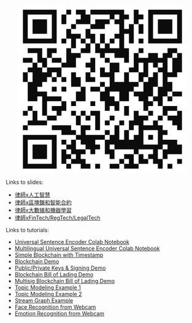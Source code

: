 <p align="center">
<img align="center" src="assets/qrcode.svg">
</p>

Links to slides:
* [律師x人工智慧](https://drive.google.com/file/d/1S6oi1L2O5jyTOkHCotqHNiVtd7QwPokU/view?usp=sharing)
* [律師x區塊鍊和智能合約](https://drive.google.com/file/d/1gQJOEzExweIk1T-KilFajRLajVcDDUKv/view?usp=sharing)
* [律師x大數據和機器學習](https://drive.google.com/file/d/1nOl8U6WRooaCNVy5Pp2dRpV195x-QXlf/view?usp=sharing)
* [律師xFinTech/RegTech/LegalTech](https://drive.google.com/file/d/1shb2bpp1TIW3RDZZ_yBVR7umUiov7mHz/view?usp=sharing)

Links to tutorials:
* [Universal Sentence Encoder Colab Notebook](https://colab.research.google.com/github/markshope/AI-for-Lawyers-Beginner-Course/blob/master/AI_for_Lawyers_Contract_Clause_Similarity_Exercise.ipynb)
* [Multilingual Universal Sentence Encoder Colab Notebook](https://colab.research.google.com/github/markshope/AI-for-Lawyers-Beginner-Course/blob/master/Cross_Lingual_Similarity_with_TF_Hub_Multilingual_Universal_Encoder.ipynb)
* [Simple Blockchain with Timestamp](https://colab.research.google.com/github/markshope/Blockchain-for-Lawyers/blob/master/Blockchain_for_Lawyers_Simple_Blockchain_with_Timestamp.ipynb)
* [Blockchain Demo](https://markshope.github.io/blockchain-demo/)
* [Public/Private Keys & Signing Demo](https://markshope.github.io/public-private-key-demo/)
* [Blockchain Bill of Lading Demo](https://markshope.github.io/bill-of-lading-demo/)
* [Multisig Blockchain Bill of Lading Demo](https://markshope.github.io/multisig-bill-of-lading/)
* [Topic Modeling Example 1](https://colab.research.google.com/drive/1CVAdNgcA6he2ApL0tgSiiurhx_ukGFxp)
* [Topic Modeling Example 2](https://colab.research.google.com/drive/1GKyWm7iYcksMKf6d8JUy-GfoED2re21w)
* [Stream Graph Example](https://colab.research.google.com/drive/1GYK79ndWIK_JDOeUzYNaqz6fsgqVnUcA)
* [Face Recognition from Webcam](x.html)
* [Emotion Recognition from Webcam](x.html)
